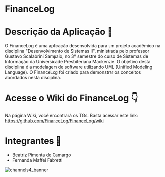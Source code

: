 # FinanceLog

# Descrição da Aplicação 📃

O FinanceLog é uma aplicação desenvolvida para um projeto acadêmico na disciplina "Desenvolvimento de Sistemas II", ministrada pelo professor Gustavo Scalabrini Sampaio, no 3º semestre do curso de Sistemas de Informação da Universidade Presbiteriana Mackenzie. O objetivo desta disciplina é a modelagem de software utilizando UML (Unified Modeling Language). O FinanceLog foi criado para demonstrar os conceitos abordados nesta disciplina.

# Acesse o Wiki do FinanceLog 👇

Na página Wiki, você encontrará os TGs. Basta acessar este link: https://github.com/FinanceLog/FinanceLog/wiki

# Integrantes 🔽

<ul>
  <li> Beatriz Pimenta de Camargo </li>
  <li> Fernanda Maffei Fabretti </li>
</ul>

![channels4_banner](https://github.com/user-attachments/assets/1021f93c-13a9-486a-8c5c-80624679bb57)

